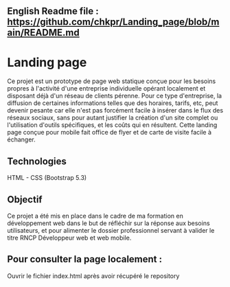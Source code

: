 ## English Readme file : https://github.com/chkpr/Landing_page/blob/main/README.md

# Landing page

Ce projet est un prototype de page web statique conçue pour les besoins propres à l'activité d'une entreprise individuelle opérant localement et disposant déjà d'un réseau de clients pérenne. Pour ce type d'entreprise, la diffusion de certaines informations telles que des horaires, tarifs, etc, peut devenir pesante car elle n'est pas forcément facile à insérer dans le flux des réseaux sociaux, sans pour autant justifier la création d'un site complet ou l'utilisation d'outils spécifiques, et les coûts qui en résultent. Cette landing page conçue pour mobile fait office de flyer et de carte de visite facile à échanger.

## Technologies

HTML - CSS (Bootstrap 5.3)

## Objectif

Ce projet a été mis en place dans le cadre de ma formation en développement web dans le but de réfléchir sur la réponse aux besoins utilisateurs, et pour alimenter le dossier professionnel servant à valider le titre RNCP Développeur web et web mobile.

## Pour consulter la page localement :

Ouvrir le fichier index.html après avoir récupéré le repository
